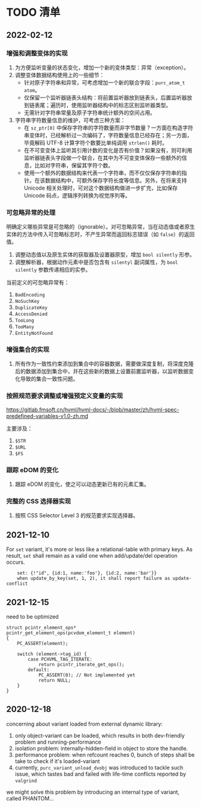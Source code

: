 # TODO 清单

## 2022-02-12

### 增强和调整变体的实现

1. 为方便监听变量的状态变化，增加一个新的变体类型：异常（exception）。
1. 调整变体数据结构使用上的一些细节：
   - 针对原子字符串和异常，可考虑增加一个新的联合字段：`purc_atom_t atom`。
   - 仅保留一个监听器链表头结构：将前置监听器放到链表头，后置监听器放到链表尾；遍历时，使用监听器结构中的标志区别监听器类型。
   - 无需针对字符串常量及原子字符串统计额外的空间占用。
1. 字符串字符数量信息的维护，可考虑三种方案：
   - 在 `sz_ptr[0]` 中保存字符串的字符数量而非字节数量？一方面在构造字符串变体时，已经解析过一次编码了，字符数量信息已经存在；另一方面，毕竟解码 UTF-8 计算字符个数要比单纯调用 `strlen()` 耗时。
   - 在不可变变体上监听其引用计数的变化是否有价值？如果没有，则可利用监听器链表头字段做一个联合，在其中为不可变变体保存一些额外的信息，比如对字符串，保留其字符个数。
   - 使用一个额外的数据结构来代表一个字符串，而不仅仅保存字符串的指针。在该数据结构中，可额外保存字符长度等信息。另外，在将来支持 Unicode 相关处理时，可对这个数据结构做进一步扩充，比如保存 Unicode 码点，逻辑序列转换为视觉序列等。

### 可忽略异常的处理

明确定义哪些异常是可忽略的（ignorable）。对可忽略异常，当在动态值或者原生实体的方法中传入可忽略标志时，不产生异常而返回标志错误（如 `false`）的返回值。

1. 调整动态值以及原生实体的获取器及设置器原型，增加 `bool silently` 形参。
1. 调整解析器，根据动作元素中是否包含有 `silentyl` 副词属性，为 `bool silently` 参数传递相应的实参。

当前定义的可忽略异常有：

1. `BadEncoding`
1. `NoSuchKey`
1. `DuplicateKey`
1. `AccessDenied`
1. `TooLong`
1. `TooMany`
1. `EntityNotFound`

### 增强集合的实现

1. 所有作为一致性约束添加到集合中的容器数据，需要做深度复制，将深度克隆后的数据添加到集合中，并在这些新的数据上设置前置监听器，以监听数据变化导致的集合一致性问题。

### 按照规范要求调整或增强预定义变量的实现

<https://gitlab.fmsoft.cn/hvml/hvml-docs/-/blob/master/zh/hvml-spec-predefined-variables-v1.0-zh.md>

主要涉及：

1. `$STR`
1. `$URL`
1. `$FS`

### 跟踪 eDOM 的变化

1. 跟踪 eDOM 的变化，使之可以动态更新已有的元素汇集。

### 完整的 CSS 选择器实现

1. 按照 CSS Selector Level 3 的规范要求实现选择器。

## 2021-12-10

For `set` variant, it's more or less like a relational-table with primary keys.
As result, `set` shall remain as a valid one when add/update/del operation
occurs.
```
    set: {!"id", {id:1, name:'foo'}, {id:2, name:'bar'}}
    when update_by_key(set, 1, 2), it shall report failure as update-conflict
```

## 2021-12-15

need to be optimized
```
struct pcintr_element_ops*
pcintr_get_element_ops(pcvdom_element_t element)
{
    PC_ASSERT(element);

    switch (element->tag_id) {
        case PCHVML_TAG_ITERATE:
            return pcintr_iterate_get_ops();
        default:
            PC_ASSERT(0); // Not implemented yet
            return NULL;
    }
}

```

## 2020-12-18

concerning about variant loaded from external dynamic library:

1. only object-variant can be loaded, which results in both dev-friendly problem
   and running-performance
2. isolation problem: internally-hidden-field in object to store the handle.
3. performance problem: when refcount reaches 0, bunch of steps shall be take
   to check if it's loaded-variant
4. currently, `purc_variant_unload_dvobj` was introduced to tackle such issue,
   which tastes bad and failed with life-time conflicts reported by `valgrind`

we might solve this problem by introducing an internal type of variant, called
PHANTOM...

